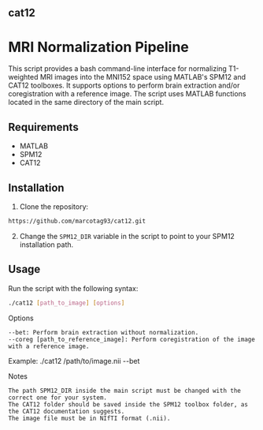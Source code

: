 ## cat12

# MRI Normalization Pipeline

This script provides a bash command-line interface for normalizing T1-weighted MRI images into the MNI152 space using MATLAB's SPM12 and CAT12 toolboxes. It supports options to perform brain extraction and/or coregistration with a reference image. 
The script uses MATLAB functions located in the same directory of the main script. 

## Requirements

- MATLAB
- SPM12
- CAT12

## Installation

1. Clone the repository:
```bash
https://github.com/marcotag93/cat12.git
```

2. Change the `SPM12_DIR` variable in the script to point to your SPM12 installation path.

## Usage

Run the script with the following syntax:

```bash
./cat12 [path_to_image] [options]
```

Options

    --bet: Perform brain extraction without normalization.
    --coreg [path_to_reference_image]: Perform coregistration of the image with a reference image.

Example:
./cat12 /path/to/image.nii --bet

Notes

    The path SPM12_DIR inside the main script must be changed with the correct one for your system. 
    The CAT12 folder should be saved inside the SPM12 toolbox folder, as the CAT12 documentation suggests.
    The image file must be in NIfTI format (.nii).

